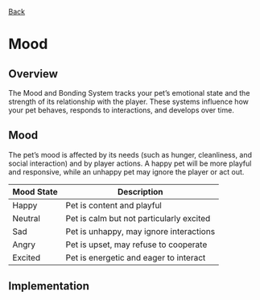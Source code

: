 [Back](Overview.md)

# Mood

## Overview
The Mood and Bonding System tracks your pet’s emotional state and the strength of its relationship with the player. These systems influence how your pet behaves, responds to interactions, and develops over time.

## Mood

The pet’s mood is affected by its needs (such as hunger, cleanliness, and social interaction) and by player actions. A happy pet will be more playful and responsive, while an unhappy pet may ignore the player or act out.

| Mood State   | Description                                 |
|--------------|---------------------------------------------|
| Happy        | Pet is content and playful                  |
| Neutral      | Pet is calm but not particularly excited    |
| Sad          | Pet is unhappy, may ignore interactions     |
| Angry        | Pet is upset, may refuse to cooperate       |
| Excited      | Pet is energetic and eager to interact      |

## Implementation